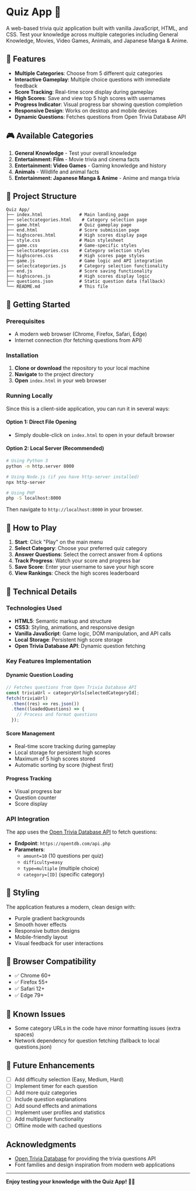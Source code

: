 # Quiz App 🎯

A web-based trivia quiz application built with vanilla JavaScript, HTML, and CSS. Test your knowledge across multiple categories including General Knowledge, Movies, Video Games, Animals, and Japanese Manga & Anime.

## 🌟 Features

- **Multiple Categories**: Choose from 5 different quiz categories
- **Interactive Gameplay**: Multiple choice questions with immediate feedback
- **Score Tracking**: Real-time score display during gameplay
- **High Scores**: Save and view top 5 high scores with usernames
- **Progress Indicator**: Visual progress bar showing question completion
- **Responsive Design**: Works on desktop and mobile devices
- **Dynamic Questions**: Fetches questions from Open Trivia Database API

## 🎮 Available Categories

1. **General Knowledge** - Test your overall knowledge
2. **Entertainment: Film** - Movie trivia and cinema facts
3. **Entertainment: Video Games** - Gaming knowledge and history
4. **Animals** - Wildlife and animal facts
5. **Entertainment: Japanese Manga & Anime** - Anime and manga trivia

## 📁 Project Structure

```
Quiz App/
├── index.html              # Main landing page
├── selectcategories.html    # Category selection page
├── game.html               # Quiz gameplay page
├── end.html                # Score submission page
├── highscores.html         # High scores display page
├── style.css               # Main stylesheet
├── game.css                # Game-specific styles
├── selectcategories.css    # Category selection styles
├── highscores.css          # High scores page styles
├── game.js                 # Game logic and API integration
├── selectcategories.js     # Category selection functionality
├── end.js                  # Score saving functionality
├── highscores.js           # High scores display logic
├── questions.json          # Static question data (fallback)
└── README.md               # This file
```

## 🚀 Getting Started

### Prerequisites

- A modern web browser (Chrome, Firefox, Safari, Edge)
- Internet connection (for fetching questions from API)

### Installation

1. **Clone or download** the repository to your local machine
2. **Navigate** to the project directory
3. **Open** `index.html` in your web browser

### Running Locally

Since this is a client-side application, you can run it in several ways:

#### Option 1: Direct File Opening

- Simply double-click on `index.html` to open in your default browser

#### Option 2: Local Server (Recommended)

```bash
# Using Python 3
python -m http.server 8000

# Using Node.js (if you have http-server installed)
npx http-server

# Using PHP
php -S localhost:8000
```

Then navigate to `http://localhost:8000` in your browser.

## 🎯 How to Play

1. **Start**: Click "Play" on the main menu
2. **Select Category**: Choose your preferred quiz category
3. **Answer Questions**: Select the correct answer from 4 options
4. **Track Progress**: Watch your score and progress bar
5. **Save Score**: Enter your username to save your high score
6. **View Rankings**: Check the high scores leaderboard

## 🔧 Technical Details

### Technologies Used

- **HTML5**: Semantic markup and structure
- **CSS3**: Styling, animations, and responsive design
- **Vanilla JavaScript**: Game logic, DOM manipulation, and API calls
- **Local Storage**: Persistent high score storage
- **Open Trivia Database API**: Dynamic question fetching

### Key Features Implementation

#### Dynamic Question Loading

```javascript
// Fetches questions from Open Trivia Database API
const triviaUrl = categoryUrls[selectedCategoryId];
fetch(triviaUrl)
  .then((res) => res.json())
  .then((loadedQuestions) => {
    // Process and format questions
  });
```

#### Score Management

- Real-time score tracking during gameplay
- Local storage for persistent high scores
- Maximum of 5 high scores stored
- Automatic sorting by score (highest first)

#### Progress Tracking

- Visual progress bar
- Question counter
- Score display

### API Integration

The app uses the [Open Trivia Database API](https://opentdb.com/) to fetch questions:

- **Endpoint**: `https://opentdb.com/api.php`
- **Parameters**:
  - `amount=10` (10 questions per quiz)
  - `difficulty=easy`
  - `type=multiple` (multiple choice)
  - `category=[ID]` (specific category)

## 🎨 Styling

The application features a modern, clean design with:

- Purple gradient backgrounds
- Smooth hover effects
- Responsive button designs
- Mobile-friendly layout
- Visual feedback for user interactions

## 📱 Browser Compatibility

- ✅ Chrome 60+
- ✅ Firefox 55+
- ✅ Safari 12+
- ✅ Edge 79+

## 🐛 Known Issues

- Some category URLs in the code have minor formatting issues (extra spaces)
- Network dependency for question fetching (fallback to local questions.json)

## 🚧 Future Enhancements

- [ ] Add difficulty selection (Easy, Medium, Hard)
- [ ] Implement timer for each question
- [ ] Add more quiz categories
- [ ] Include question explanations
- [ ] Add sound effects and animations
- [ ] Implement user profiles and statistics
- [ ] Add multiplayer functionality
- [ ] Offline mode with cached questions

## Acknowledgments

- [Open Trivia Database](https://opentdb.com/) for providing the trivia questions API
- Font families and design inspiration from modern web applications

---

**Enjoy testing your knowledge with the Quiz App!** 🧠✨
